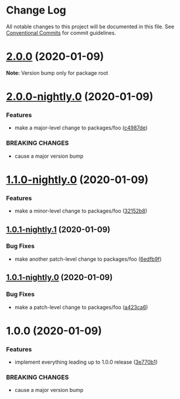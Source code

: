 # Change Log

All notable changes to this project will be documented in this file.
See [Conventional Commits](https://conventionalcommits.org) for commit guidelines.

# [2.0.0](https://github.com/michaelsbradleyjr/nightly-release-workflow-tester/compare/v2.0.0-nightly.0...v2.0.0) (2020-01-09)

**Note:** Version bump only for package root





# [2.0.0-nightly.0](https://github.com/michaelsbradleyjr/nightly-release-workflow-tester/compare/v1.1.0-nightly.0...v2.0.0-nightly.0) (2020-01-09)


### Features

* make a major-level change to packages/foo ([c4987de](https://github.com/michaelsbradleyjr/nightly-release-workflow-tester/commit/c4987de2208f778ce4b3e89d04a8b7c1c5e41d66))


### BREAKING CHANGES

* cause a major version bump





# [1.1.0-nightly.0](https://github.com/michaelsbradleyjr/nightly-release-workflow-tester/compare/v1.0.1-nightly.1...v1.1.0-nightly.0) (2020-01-09)


### Features

* make a minor-level change to packages/foo ([32152b8](https://github.com/michaelsbradleyjr/nightly-release-workflow-tester/commit/32152b879bc73df3d820ef62d1356bc0b6439885))





## [1.0.1-nightly.1](https://github.com/michaelsbradleyjr/nightly-release-workflow-tester/compare/v1.0.1-nightly.0...v1.0.1-nightly.1) (2020-01-09)


### Bug Fixes

* make another patch-level change to packages/foo ([6edfb9f](https://github.com/michaelsbradleyjr/nightly-release-workflow-tester/commit/6edfb9f815e31b0b5179cce68651c8ed89679b96))





## [1.0.1-nightly.0](https://github.com/michaelsbradleyjr/nightly-release-workflow-tester/compare/v1.0.0...v1.0.1-nightly.0) (2020-01-09)


### Bug Fixes

* make a patch-level change to packages/foo ([a423ca6](https://github.com/michaelsbradleyjr/nightly-release-workflow-tester/commit/a423ca6e6add2a6dd6f7187ccf39eb98491a2ea2))





# 1.0.0 (2020-01-09)


### Features

* implement everything leading up to 1.0.0 release ([3e770b1](https://github.com/michaelsbradleyjr/nightly-release-workflow-tester/commit/3e770b157345a8b1b780ae97246b6256023f09be))


### BREAKING CHANGES

* cause a major version bump
